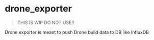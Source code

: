 # drone_exporter
> THIS IS WIP DO NOT USE!!

Drone exporter is meant to push Drone build data to DB like InfluxDB
